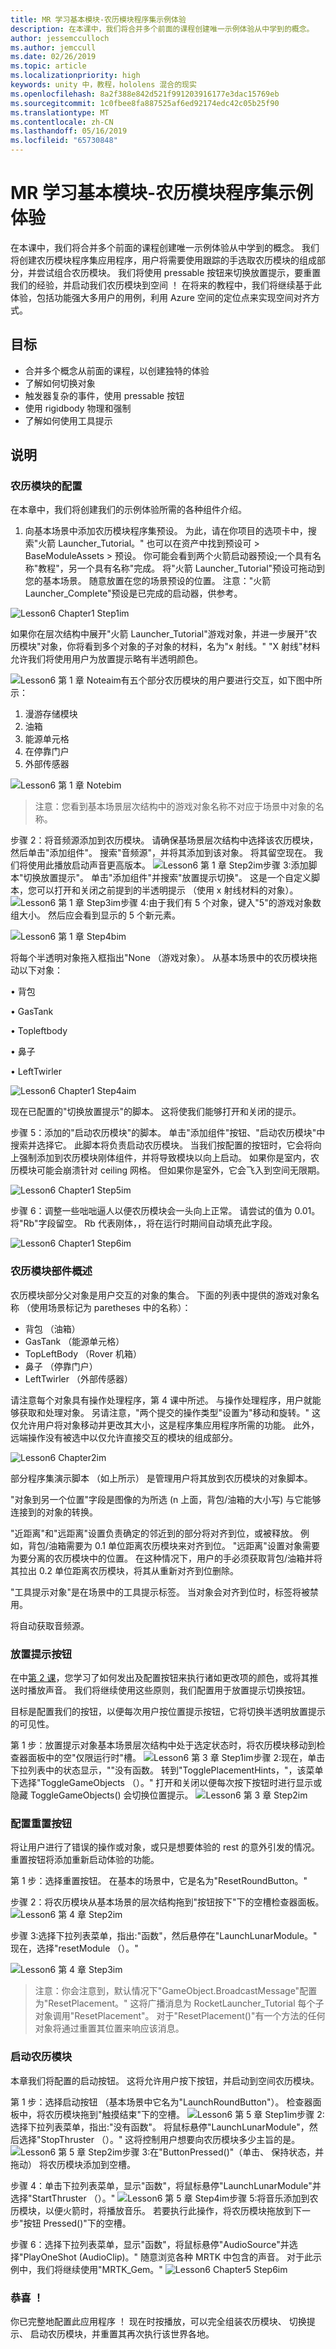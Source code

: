 ```yaml
---
title: MR 学习基本模块-农历模块程序集示例体验
description: 在本课中，我们将合并多个前面的课程创建唯一示例体验从中学到的概念。
author: jessemcculloch
ms.author: jemccull
ms.date: 02/26/2019
ms.topic: article
ms.localizationpriority: high
keywords: unity 中，教程，hololens 混合的现实
ms.openlocfilehash: 8a2f388e842d521f991203916177e3dac15769eb
ms.sourcegitcommit: 1c0fbee8fa887525af6ed92174edc42c05b25f90
ms.translationtype: MT
ms.contentlocale: zh-CN
ms.lasthandoff: 05/16/2019
ms.locfileid: "65730848"
---
```

# <a name="mr-learning-base-module---lunar-module-assembly-sample-experience"></a>MR 学习基本模块-农历模块程序集示例体验

在本课中，我们将合并多个前面的课程创建唯一示例体验从中学到的概念。 我们将创建农历模块程序集应用程序，用户将需要使用跟踪的手选取农历模块的组成部分，并尝试组合农历模块。 我们将使用 pressable 按钮来切换放置提示，要重置我们的经验，并启动我们农历模块到空间 ！ 在将来的教程中，我们将继续基于此体验，包括功能强大多用户的用例，利用 Azure 空间的定位点来实现空间对齐方式。

## <a name="objectives"></a>目标

- 合并多个概念从前面的课程，以创建独特的体验
- 了解如何切换对象
- 触发器复杂的事件，使用 pressable 按钮
- 使用 rigidbody 物理和强制
- 了解如何使用工具提示

## <a name="instructions"></a>说明

### <a name="configuring-the-lunar-module"></a>农历模块的配置

在本章中，我们将创建我们的示例体验所需的各种组件介绍。

1. 向基本场景中添加农历模块程序集预设。 为此，请在你项目的选项卡中，搜索"火箭 Launcher_Tutorial。" 也可以在资产中找到预设可 > BaseModuleAssets > 预设。 你可能会看到两个火箭启动器预设;一个具有名称"教程"，另一个具有名称"完成。 将"火箭 Launcher_Tutorial"预设可拖动到您的基本场景。 随意放置在您的场景预设的位置。
   注意："火箭 Launcher_Complete"预设是已完成的启动器，供参考。 

![Lesson6 Chapter1 Step1im](images/Lesson6_Chapter1_step1im.PNG)

如果你在层次结构中展开"火箭 Launcher_Tutorial"游戏对象，并进一步展开"农历模块"对象，你将看到多个对象的子对象的材料，名为"x 射线。" "X 射线"材料允许我们将使用用户为放置提示略有半透明颜色。 

![Lesson6 第 1 章 Noteaim](images/Lesson6_Chapter1_noteaim.PNG)有五个部分农历模块的用户要进行交互，如下图中所示：

1.  漫游存储模块
2.  油箱
3.  能源单元格
4.  在停靠门户 
5.  外部传感器

![Lesson6 第 1 章 Notebim](images/Lesson6_Chapter1_notebim.PNG)

> 注意：您看到基本场景层次结构中的游戏对象名称不对应于场景中对象的名称。

步骤 2：将音频源添加到农历模块。 请确保基场景层次结构中选择该农历模块，然后单击"添加组件"。 搜索"音频源"，并将其添加到该对象。 将其留空现在。 我们将使用此播放启动声音更高版本。
 ![Lesson6 第 1 章 Step2im](images/Lesson6_Chapter1_step2im.PNG)步骤 3:添加脚本"切换放置提示"。 单击"添加组件"并搜索"放置提示切换"。 这是一个自定义脚本，您可以打开和关闭之前提到的半透明提示 （使用 x 射线材料的对象）。 
![Lesson6 第 1 章 Step3im](images/Lesson6_Chapter1_step3im.PNG)步骤 4:由于我们有 5 个对象，键入"5"的游戏对象数组大小。 然后应会看到显示的 5 个新元素。 

![Lesson6 第 1 章 Step4bim](images/Lesson6_Chapter1_step4bim.PNG)

将每个半透明对象拖入框指出"None （游戏对象）。 从基本场景中的农历模块拖动以下对象： 

• 背包

• GasTank

• Topleftbody

• 鼻子

•   LeftTwirler

 ![Lesson6 Chapter1 Step4aim](images/Lesson6_Chapter1_step4aim.PNG)

现在已配置的"切换放置提示"的脚本。 这将使我们能够打开和关闭的提示。

步骤 5：添加的"启动农历模块"的脚本。 单击"添加组件"按钮、"启动农历模块"中搜索并选择它。 此脚本将负责启动农历模块。 当我们按配置的按钮时，它会将向上强制添加到农历模块刚体组件，并将导致模块以向上启动。 如果你是室内，农历模块可能会崩溃针对 ceiling 网格。 但如果你是室外，它会飞入到空间无限期。 

![Lesson6 Chapter1 Step5im](images/Lesson6_Chapter1_step5im.PNG)

步骤 6：调整一些咄咄逼人以便农历模块会一头向上正常。 请尝试的值为 0.01。 将"Rb"字段留空。 Rb 代表刚体，，将在运行时期间自动填充此字段。

![Lesson6 Chapter1 Step6im](images/Lesson6_Chapter1_step6im.PNG)

### <a name="lunar-module-parts-overview"></a>农历模块部件概述
农历模块部分父对象是用户交互的对象的集合。 下面的列表中提供的游戏对象名称 （使用场景标记为 paretheses 中的名称）：

- 背包 （油箱）
- GasTank （能源单元格）
- TopLeftBody （Rover 机箱）
- 鼻子 （停靠门户）
- LeftTwirler （外部传感器）

请注意每个对象具有操作处理程序，第 4 课中所述。 与操作处理程序，用户就能够获取和处理对象。 另请注意，"两个提交的操作类型"设置为"移动和旋转。" 这仅允许用户将对象移动并更改其大小，这是程序集应用程序所需的功能。
此外，远端操作没有被选中以仅允许直接交互的模块的组成部分。

![Lesson6 Chapter2im](images/Lesson6_Chapter2im.PNG)

部分程序集演示脚本 （如上所示） 是管理用户将其放到农历模块的对象脚本。 

"对象到另一个位置"字段是图像的为所选 (n 上面，背包/油箱的大小写) 与它能够连接到的对象的转换。 

"近距离"和"远距离"设置负责确定的邻近到的部分将对齐到位，或被释放。 例如，背包/油箱需要为 0.1 单位距离农历模块来对齐到位。 "远距离"设置对象需要为要分离的农历模块中的位置。 在这种情况下，用户的手必须获取背包/油箱并将其拉出 0.2 单位距离农历模块，将其从重新对齐到位删除。

"工具提示对象"是在场景中的工具提示标签。 当对象会对齐到位时，标签将被禁用。 

将自动获取音频源。 

### <a name="placement-hints-buttons"></a>放置提示按钮
在中[第 2 课](mrlearning-base-ch2.md)，您学习了如何发出及配置按钮来执行诸如更改项的颜色，或将其推送时播放声音。 我们将继续使用这些原则，我们配置用于放置提示切换按钮。 

目标是配置我们的按钮，以便每次用户按位置提示按钮，它将切换半透明放置提示的可见性。 

第 1 步：放置提示对象基本场景层次结构中处于选定状态时，将农历模块移动到检查器面板中的空"仅限运行时"槽。 
 ![Lesson6 第 3 章 Step1im](images/Lesson6_Chapter3_step1im.PNG)步骤 2:现在，单击下拉列表中的状态显示，""没有函数。 转到"TogglePlacementHints，"，该菜单下选择"ToggleGameObjects （）。" 打开和关闭以便每次按下按钮时进行显示或隐藏 ToggleGameObjects() 会切换位置提示。
 ![Lesson6 第 3 章 Step2im](images/Lesson6_Chapter3_step2im.PNG)

### <a name="configuring-the-reset-button"></a>配置重置按钮

将让用户进行了错误的操作或对象，或只是想要体验的 rest 的意外引发的情况。 重置按钮将添加重新启动体验的功能。 

第 1 步：选择重置按钮。 在基本的场景中，它是名为"ResetRoundButton。" 

步骤 2：将农历模块从基本场景的层次结构拖到"按钮按下"下的空槽检查器面板。
 ![Lesson6 第 4 章 Step2im](images/Lesson6_Chapter4_step2im.PNG)

步骤 3:选择下拉列表菜单，指出:"函数"，然后悬停在"LaunchLunarModule。" 现在，选择"resetModule （）。"

![Lesson6 第 4 章 Step3im](images/Lesson6_Chapter4_step3im.PNG)

> 注意：你会注意到，默认情况下"GameObject.BroadcastMessage"配置为"ResetPlacement。" 这将广播消息为 RocketLauncher_Tutorial 每个子对象调用"ResetPlacement"。 对于"ResetPlacement()"有一个方法的任何对象将通过重置其位置来响应该消息。 

### <a name="launching-the-lunar-module"></a>启动农历模块
本章我们将配置的启动按钮。 这将允许用户按下按钮，并启动到空间农历模块。

第 1 步：选择启动按钮 （基本场景中它名为"LaunchRoundButton"）。 检查器面板中，将农历模块拖到"触摸结束"下的空槽。
 ![Lesson6 第 5 章 Step1im](images/Lesson6_Chapter5_step1im.PNG)步骤 2:选择下拉列表菜单，指出:"没有函数"。 将鼠标悬停"LaunchLunarModule"，然后选择"StopThruster （）。" 这将控制用户想要向农历模块多少主旨的是。 
 ![Lesson6 第 5 章 Step2im](images/Lesson6_Chapter5_step2im.PNG)步骤 3:在"ButtonPressed()"（单击、 保持状态，并拖动） 将农历模块添加到空槽。 

步骤 4：单击下拉列表菜单，显示"函数"，将鼠标悬停"LaunchLunarModule"并选择"StartThruster （）。" 
 ![Lesson6 第 5 章 Step4im](images/Lesson6_Chapter5_step4im.PNG)步骤 5:将音乐添加到农历模块，以便火箭时，将播放音乐。 若要执行此操作，将农历模块拖放到下一步"按钮 Pressed()"下的空槽。

步骤 6：选择下拉列表菜单，显示"函数"，将鼠标悬停"AudioSource"并选择"PlayOneShot (AudioClip)。" 随意浏览各种 MRTK 中包含的声音。 对于此示例中，我们将继续使用"MRTK_Gem。"
 ![Lesson6 Chapter5 Step6im](images/Lesson6_Chapter5_step6im.PNG)


### <a name="congratulations"></a>恭喜 ！ 
你已完整地配置此应用程序 ！ 现在时按播放，可以完全组装农历模块、 切换提示、 启动农历模块，并重置其再次执行该世界各地。

